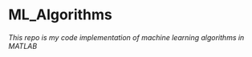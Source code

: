 # ML_Algorithms

###### This repo is my code implementation of machine learning algorithms in _MATLAB_
